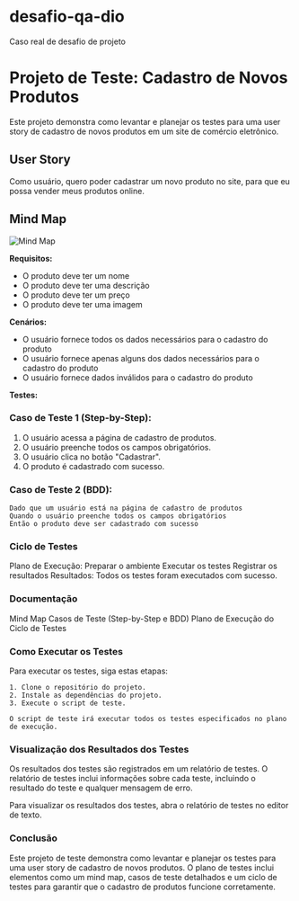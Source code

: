 # desafio-qa-dio
Caso real de desafio de projeto

# Projeto de Teste: Cadastro de Novos Produtos

Este projeto demonstra como levantar e planejar os testes para uma user story de cadastro de novos produtos em um site de comércio eletrônico.

## User Story

Como usuário, quero poder cadastrar um novo produto no site, para que eu possa vender meus produtos online.

## Mind Map

![Mind Map](images/mind-map.png)



**Requisitos:**

- O produto deve ter um nome
- O produto deve ter uma descrição
- O produto deve ter um preço
- O produto deve ter uma imagem

**Cenários:**

- O usuário fornece todos os dados necessários para o cadastro do produto
- O usuário fornece apenas alguns dos dados necessários para o cadastro do produto
- O usuário fornece dados inválidos para o cadastro do produto

**Testes:**

### Caso de Teste 1 (Step-by-Step):

1. O usuário acessa a página de cadastro de produtos.
2. O usuário preenche todos os campos obrigatórios.
3. O usuário clica no botão "Cadastrar".
4. O produto é cadastrado com sucesso.

### Caso de Teste 2 (BDD):

```gherkin
Dado que um usuário está na página de cadastro de produtos
Quando o usuário preenche todos os campos obrigatórios
Então o produto deve ser cadastrado com sucesso
```

### Ciclo de Testes
Plano de Execução:
Preparar o ambiente
Executar os testes
Registrar os resultados
Resultados:
Todos os testes foram executados com sucesso.

### Documentação
Mind Map
Casos de Teste (Step-by-Step e BDD)
Plano de Execução do Ciclo de Testes

### Como Executar os Testes
Para executar os testes, siga estas etapas:
```
1. Clone o repositório do projeto.
2. Instale as dependências do projeto.
3. Execute o script de teste.

O script de teste irá executar todos os testes especificados no plano de execução.
```

### Visualização dos Resultados dos Testes
Os resultados dos testes são registrados em um relatório de testes. O relatório de testes inclui informações sobre cada teste, incluindo o resultado do teste e qualquer mensagem de erro.

Para visualizar os resultados dos testes, abra o relatório de testes no editor de texto.

### Conclusão

Este projeto de teste demonstra como levantar e planejar os testes para uma user story de cadastro de novos produtos. O plano de testes inclui elementos como um mind map, casos de teste detalhados e um ciclo de testes para garantir que o cadastro de produtos funcione corretamente.

